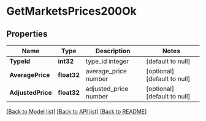 # GetMarketsPrices200Ok

## Properties
Name | Type | Description | Notes
------------ | ------------- | ------------- | -------------
**TypeId** | **int32** | type_id integer | [default to null]
**AveragePrice** | **float32** | average_price number | [optional] [default to null]
**AdjustedPrice** | **float32** | adjusted_price number | [optional] [default to null]

[[Back to Model list]](../README.md#documentation-for-models) [[Back to API list]](../README.md#documentation-for-api-endpoints) [[Back to README]](../README.md)


